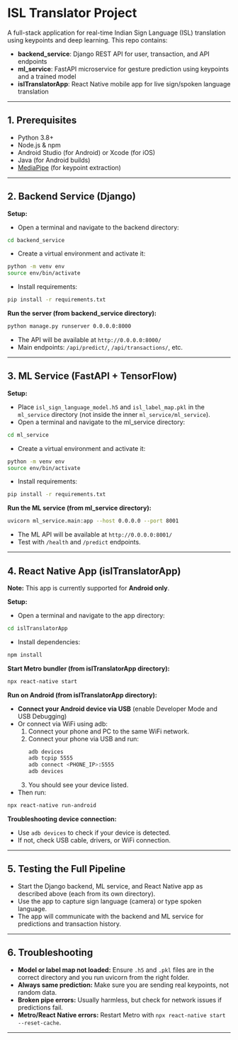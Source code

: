# ISL Translator Project

A full-stack application for real-time Indian Sign Language (ISL) translation using keypoints and deep learning. This repo contains:
- **backend_service**: Django REST API for user, transaction, and API endpoints
- **ml_service**: FastAPI microservice for gesture prediction using keypoints and a trained model
- **islTranslatorApp**: React Native mobile app for live sign/spoken language translation

---

## 1. Prerequisites
- Python 3.8+
- Node.js & npm
- Android Studio (for Android) or Xcode (for iOS)
- Java (for Android builds)
- [MediaPipe](https://google.github.io/mediapipe/) (for keypoint extraction)

---

## 2. Backend Service (Django)

**Setup:**
- Open a terminal and navigate to the backend directory:
```sh
cd backend_service
```
- Create a virtual environment and activate it:
```sh
python -m venv env
source env/bin/activate
```
- Install requirements:
```sh
pip install -r requirements.txt
```

**Run the server (from backend_service directory):**
```sh
python manage.py runserver 0.0.0.0:8000
```
- The API will be available at `http://0.0.0.0:8000/`
- Main endpoints: `/api/predict/`, `/api/transactions/`, etc.

---

## 3. ML Service (FastAPI + TensorFlow)

**Setup:**
- Place `isl_sign_language_model.h5` and `isl_label_map.pkl` in the `ml_service` directory (not inside the inner `ml_service/ml_service`).
- Open a terminal and navigate to the ml_service directory:
```sh
cd ml_service
```
- Create a virtual environment and activate it:
```sh
python -m venv env
source env/bin/activate
```
- Install requirements:
```sh
pip install -r requirements.txt
```

**Run the ML service (from ml_service directory):**
```sh
uvicorn ml_service.main:app --host 0.0.0.0 --port 8001
```
- The ML API will be available at `http://0.0.0.0:8001/`
- Test with `/health` and `/predict` endpoints.

---

## 4. React Native App (islTranslatorApp)

**Note:** This app is currently supported for **Android only**.

**Setup:**
- Open a terminal and navigate to the app directory:
```sh
cd islTranslatorApp
```
- Install dependencies:
```sh
npm install
```

**Start Metro bundler (from islTranslatorApp directory):**
```sh
npx react-native start
```

**Run on Android (from islTranslatorApp directory):**
- **Connect your Android device via USB** (enable Developer Mode and USB Debugging)
- Or connect via WiFi using adb:
  1. Connect your phone and PC to the same WiFi network.
  2. Connect your phone via USB and run:
     ```sh
     adb devices
     adb tcpip 5555
     adb connect <PHONE_IP>:5555
     adb devices
     ```
  3. You should see your device listed.
- Then run:
```sh
npx react-native run-android
```

**Troubleshooting device connection:**
- Use `adb devices` to check if your device is detected.
- If not, check USB cable, drivers, or WiFi connection.

---

## 5. Testing the Full Pipeline
- Start the Django backend, ML service, and React Native app as described above (each from its own directory).
- Use the app to capture sign language (camera) or type spoken language.
- The app will communicate with the backend and ML service for predictions and transaction history.

---

## 6. Troubleshooting
- **Model or label map not loaded:** Ensure `.h5` and `.pkl` files are in the correct directory and you run uvicorn from the right folder.
- **Always same prediction:** Make sure you are sending real keypoints, not random data.
- **Broken pipe errors:** Usually harmless, but check for network issues if predictions fail.
- **Metro/React Native errors:** Restart Metro with `npx react-native start --reset-cache`.

---
